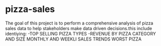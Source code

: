# pizza-sales
 The goal of this project is to perform a comprehensive analysis of pizza sales data to help stakeholders make data driven decisions.this include identiying:
 -TOP SELLING PIZZA TYPES
 -REVENUE BY PIZZA CATEGORY AND SIZE
 MONTHLY AND WEEKLI SALES TRENDS
 WORST PIZZA 
